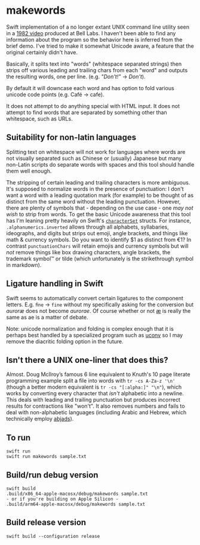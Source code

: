 # makewords

Swift implementation of a no longer extant UNIX command line utility seen in a
[1982 video](https://www.youtube.com/watch?v=tc4ROCJYbm0&t=458s)
produced at Bell Labs. I haven't been able to find any information about the
program so the behavior here is inferred from the brief demo. I've tried to make
it somewhat Unicode aware, a feature that the original certainly didn't have.

Basically, it splits text into "words" (whitespace separated strings) then
strips off various leading and trailing chars from each "word" and
outputs the resulting words, one per line. (e.g. _"Don't!"_ → _Don't_).

By default it will downcase each word and has option to fold various unicode
code points (e.g. Café -> cafe).

It does not attempt to do anything special with HTML input. It does not
attempt to find words that are separated by something other than whitespace,
such as URLs.

## Suitability for non-latin languages

Splitting text on whitespace will not work for languages where words are not
visually separated such as Chinese or (usually) Japanese but many
non-Latin scripts do separate words with spaces and this tool should handle
them well enough.

The stripping of certain leading and trailing characters is more ambiguous.
It's supposed to normalize words in the presence of punctuation: I don't want
a word with a leading quotation mark (for example) to be thought of as
distinct from the same word without the leading punctuation. However, there
are plenty of symbols that - depending on the use case - one _may not wish_ to
strip from words. To get the basic Unicode awareness that this tool has I'm
leaning pretty heavily on Swift's
[`characterSet`](https://developer.apple.com/documentation/foundation/characterset)
structs. For instance, `.alphanumerics.inverted` allows through all alphabets,
syllabaries, ideographs, and digits but strips out emoji, angle brackets, and
things like math & currency symbols. Do you want to identify $1 as distinct
from €1? In contrast `punctuationChars` will retain emojis and currency symbols
but will _not_ remove things like box drawing characters, angle brackets,
the trademark symbol™ or tilde (which unfortunately is the strikethrough symbol
in markdown).

## Ligature handling in Swift

Swift seems to automatically convert certain ligatures to the component letters.
E.g. `ﬁne` -> `fine` without my specifically asking for the conversion but
_auroræ_ does not become _aurorae_. Of course whether or not
[æ](https://en.wikipedia.org/wiki/%C3%86) is really the same as ae is a matter
of debate.

Note: unicode normalization and folding is complex enough that it is perhaps
best handled by a specialized program such as
[uconv](https://linux.die.net/man/1/uconv) so I may remove the diacritic
folding option in the future.

## Isn't there a UNIX one-liner that does this?

Almost. Doug McIlroy’s famous 6 line equivalent to Knuth's 10 page literate
programming example split a file into words with `tr -cs A-Za-z '\n'` (though
a better modern equivalent is `tr -cs "[:alpha:]" "\n"`), which
works by converting every character that _isn't_ alphabetic into a newline.
This deals with leading and trailing punctuation but produces incorrect
results for contractions like "won't". It also removes numbers and fails to
deal with non-alphabetic languages (including Arabic and Hebrew, which
technically employ [abjads](https://en.wikipedia.org/wiki/Abjad)).

## To run

```
swift run
swift run makewords sample.txt
```

## Build/run debug version

```
swift build
.build/x86_64-apple-macosx/debug/makewords sample.txt
- or if you're building on Apple Silicon -
.build/arm64-apple-macosx/debug/makewords sample.txt
```

## Build release version

`swift build --configuration release`
